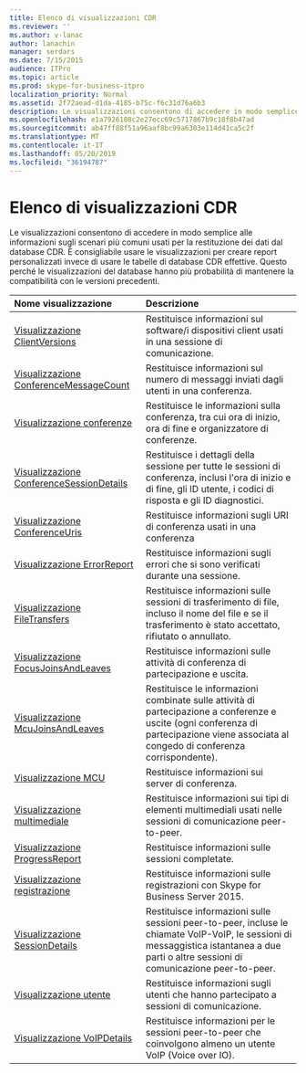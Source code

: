 ```yaml
---
title: Elenco di visualizzazioni CDR
ms.reviewer: ''
ms.author: v-lanac
author: lanachin
manager: serdars
ms.date: 7/15/2015
audience: ITPro
ms.topic: article
ms.prod: skype-for-business-itpro
localization_priority: Normal
ms.assetid: 2f72aead-d1da-4185-b75c-f6c31d76a6b3
description: Le visualizzazioni consentono di accedere in modo semplice alle informazioni sugli scenari più comuni usati per la restituzione dei dati dal database CDR. È consigliabile usare le visualizzazioni per creare report personalizzati invece di usare le tabelle di database CDR effettive. Questo perché le visualizzazioni del database hanno più probabilità di mantenere la compatibilità con le versioni precedenti.
ms.openlocfilehash: e1a7926108c2e27ecc69c5717867b9c18f8b47ad
ms.sourcegitcommit: ab47ff88f51a96aaf8bc99a6303e114d41ca5c2f
ms.translationtype: MT
ms.contentlocale: it-IT
ms.lasthandoff: 05/20/2019
ms.locfileid: "36194787"
---
```

# <a name="list-of-cdr-views"></a>Elenco di visualizzazioni CDR
 
Le visualizzazioni consentono di accedere in modo semplice alle informazioni sugli scenari più comuni usati per la restituzione dei dati dal database CDR. È consigliabile usare le visualizzazioni per creare report personalizzati invece di usare le tabelle di database CDR effettive. Questo perché le visualizzazioni del database hanno più probabilità di mantenere la compatibilità con le versioni precedenti.
  
|**Nome visualizzazione**|**Descrizione**|
|:-----|:-----|
|[Visualizzazione ClientVersions](clientversions-0.md) <br/> |Restituisce informazioni sul software/i dispositivi client usati in una sessione di comunicazione.  <br/> |
|[Visualizzazione ConferenceMessageCount](conferencemessagecount-0.md) <br/> |Restituisce informazioni sul numero di messaggi inviati dagli utenti in una conferenza.  <br/> |
|[Visualizzazione conferenze](conferences-0.md) <br/> |Restituisce le informazioni sulla conferenza, tra cui ora di inizio, ora di fine e organizzatore di conferenze.  <br/> |
|[Visualizzazione ConferenceSessionDetails](conferencesessiondetails.md) <br/> |Restituisce i dettagli della sessione per tutte le sessioni di conferenza, inclusi l'ora di inizio e di fine, gli ID utente, i codici di risposta e gli ID diagnostici.  <br/> |
|[Visualizzazione ConferenceUris](conferenceuris-0.md) <br/> |Restituisce informazioni sugli URI di conferenza usati in una conferenza  <br/> |
|[Visualizzazione ErrorReport](errorreport-0.md) <br/> |Restituisce informazioni sugli errori che si sono verificati durante una sessione.  <br/> |
|[Visualizzazione FileTransfers](filetransfers.md) <br/> |Restituisce informazioni sulle sessioni di trasferimento di file, incluso il nome del file e se il trasferimento è stato accettato, rifiutato o annullato.  <br/> |
|[Visualizzazione FocusJoinsAndLeaves](focusjoinsandleaves-0.md) <br/> |Restituisce informazioni sulle attività di conferenza di partecipazione e uscita.  <br/> |
|[Visualizzazione McuJoinsAndLeaves](mcujoinsandleaves-0.md) <br/> |Restituisce le informazioni combinate sulle attività di partecipazione a conferenze e uscite (ogni conferenza di partecipazione viene associata al congedo di conferenza corrispondente).  <br/> |
|[Visualizzazione MCU](mcus-0.md) <br/> |Restituisce informazioni sui server di conferenza.  <br/> |
|[Visualizzazione multimediale](media-0.md) <br/> |Restituisce informazioni sui tipi di elementi multimediali usati nelle sessioni di comunicazione peer-to-peer.  <br/> |
|[Visualizzazione ProgressReport](progressreport-0.md) <br/> |Restituisce informazioni sulle sessioni completate.  <br/> |
|[Visualizzazione registrazione](registration-0.md) <br/> |Restituisce informazioni sulle registrazioni con Skype for Business Server 2015.  <br/> |
|[Visualizzazione SessionDetails](sessiondetails-0.md) <br/> |Restituisce informazioni sulle sessioni peer-to-peer, incluse le chiamate VoIP-VoIP, le sessioni di messaggistica istantanea a due parti o altre sessioni di comunicazione peer-to-peer.  <br/> |
|[Visualizzazione utente](user.md) <br/> |Restituisce informazioni sugli utenti che hanno partecipato a sessioni di comunicazione.  <br/> |
|[Visualizzazione VoIPDetails](voipdetails.md) <br/> |Restituisce informazioni per le sessioni peer-to-peer che coinvolgono almeno un utente VoIP (Voice over IO).  <br/> |
   

